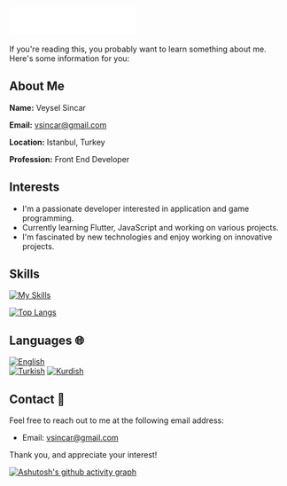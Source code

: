 [<img src="profile_bg.svg"></img>](#)

If you're reading this, you probably want to learn something about me. Here's some information for you:

## About Me 
**Name:** Veysel Sincar

**Email:** vsincar@gmail.com

**Location:** Istanbul, Turkey

**Profession:** Front End Developer

## Interests 
- I'm a passionate developer interested in application and game programming.
- Currently learning Flutter, JavaScript and working on various projects.
- I'm fascinated by new technologies and enjoy working on innovative projects.

## Skills 

[![My Skills](https://skillicons.dev/icons?i=js,html,css,flutter,figma,ps,xd)](#)
  
[![Top Langs](https://github-readme-stats.vercel.app/api/top-langs/?username=vsincar&layout=compact)](#)

## Languages 🌐
[![English](https://img.shields.io/badge/English-B1-green)](#)  
[![Turkish](https://img.shields.io/badge/Turkish-C1-blue)](#)
[![Kurdish](https://img.shields.io/badge/Kurdish-B1-green)](#)

## Contact 📧
Feel free to reach out to me at the following email address:
- Email: vsincar@gmail.com

Thank you, and appreciate your interest!


[![Ashutosh's github activity graph](https://github-readme-activity-graph.vercel.app/graph?username=vsincar&bg_color=ffffff&color=3cbbfb&line=14b9ff&point=0386bf&area=true&hide_border=true)](#)
